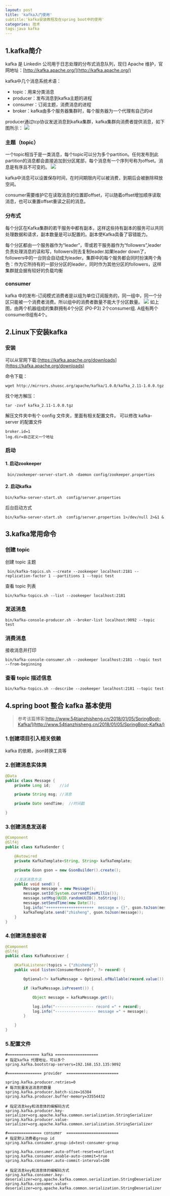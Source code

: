```yaml
---
layout: post
title: 'kafka入门使用'
subtitle:'kafka安装教程及在spring boot中的使用'
categories: 技术
tags:java kafka
---
```


## 1.kafka简介
kafka 是 Linkedin 公司用于日志处理的分布式消息队列，现归 Apache 维护，官网地址：[http://kafka.apache.org/](http://kafka.apache.org/)

kafka中几个消息系统术语：
* topic：用来分类消息
* producer：发布消息到kafka主题的进程
* consumer：订阅主题，消费消息的进程
* broker：kafka由多个服务器集群时，每个服务器为一个代理有自己的id

producer通过tcp协议发送消息到kafka集群，kafka集群向消费者提供消息，如下图所示：
![](http://www.aboutyun.com/data/attachment/forum/201505/02/225851j2s4eq67aq9llaol.png)

### 主题（topic）

一个topic相当于是一类消息，每个topic可以分为多个partition。任何发布到此partition的消息都会直接追加到分区尾部，每个消息有一个序列号称为offset。消息是有序且不可变的。
![](http://www.aboutyun.com/data/attachment/forum/201505/02/225851kqq1pnqbq81kblln.png)

kafka中消息可以设置保存时间，在时间期限内可以被消费，到期后会被删除释放空间。

consumer需要维护它在读取消息的位置即offset，可以随着offset增加顺序读取消息，也可以重置offset重读之前的消息。

### 分布式

每个分区在Kafka集群的若干服务中都有副本，这样这些持有副本的服务可以共同处理数据和请求，副本数量是可以配置的。副本使Kafka具备了容错能力。

每个分区都由一个服务器作为“leader”，零或若干服务器作为“followers”,leader负责处理消息的读和写，followers则去复制leader.如果leader down了，followers中的一台则会自动成为leader。集群中的每个服务都会同时扮演两个角色：作为它所持有的一部分分区的leader，同时作为其他分区的followers，这样集群就会据有较好的负载均衡

### consumer

kafka 中的发布-订阅模式消费者是以组为单位订阅服务的，同一组中，同一个分区只能被一个消费者消费。所以组中的消费者数量不能大于分区数量。
![](http://www.aboutyun.com/data/attachment/forum/201505/02/225852ng3ur3gmtc9v489o.png)
如上图，由两个机器组成的集群拥有4个分区 (P0-P3) 2个consumer组. A组有两个consumerB组有4个。

## 2.Linux下安装kafka

### 安装
可以从官网下载:[https://kafka.apache.org/downloads](https://kafka.apache.org/downloads)

命令下载：
```
wget http://mirrors.shuosc.org/apache/kafka/1.0.0/kafka_2.11-1.0.0.tgz
```
找个地方解压：
```
tar -zxvf kafka_2.11-1.0.0.tgz
```
解压文件夹中有个 config 文件夹，里面有相关配置文件。
可以修改 kafka-server 的配置文件
```
broker.id=1
log.dir=自己定义一个地址
```
### 启动

#### 1. 启动zookeeper

```
 bin/zookeeper-server-start.sh -daemon config/zookeeper.properties
```
#### 2. 启动kafka

```
bin/kafka-server-start.sh  config/server.properties
```
后台启动方式
```
bin/kafka-server-start.sh  config/server.properties 1>/dev/null 2>&1 &
```
## 3.kafka常用命令

### 创建 topic

创建 topic 主题
```
 bin/kafka-topics.sh --create --zookeeper localhost:2181 --replication-factor 1 --partitions 1 --topic test
```
查看 topic 列表
```
bin/kafka-topics.sh --list --zookeeper localhost:2181
```
### 发送消息

```
bin/kafka-console-producer.sh --broker-list localhost:9092 --topic test
```
### 消费消息

接收消息并打印
```
bin/kafka-console-consumer.sh --zookeeper localhost:2181 --topic test --from-beginning
``` 

### 查看 topic 描述信息

```
bin/kafka-topics.sh --describe --zookeeper localhost:2181 --topic test
```

## 4.spring boot 整合 kafka 基本使用
> 参考该篇博客[http://www.54tianzhisheng.cn/2018/01/05/SpringBoot-Kafka/](http://www.54tianzhisheng.cn/2018/01/05/SpringBoot-Kafka/)

### 1.创建项目引入相关依赖

kafka 的依赖，json转换工具等

### 2.创建消息实体类
```java
@Data
public class Message {
    private Long id;    //id

    private String msg; //消息

    private Date sendTime;  //时间戳

}
```

### 3.创建消息发送者
```java
@Component
@Slf4j
public class KafkaSender {

    @Autowired
    private KafkaTemplate<String, String> kafkaTemplate;

    private Gson gson = new GsonBuilder().create();

    //发送消息方法
    public void send() {
        Message message = new Message();
        message.setId(System.currentTimeMillis());
        message.setMsg(UUID.randomUUID().toString());
        message.setSendTime(new Date());
        log.info("+++++++++++++++++++++  message = {}", gson.toJson(message));
        kafkaTemplate.send("zhisheng", gson.toJson(message));
    }
}
```

### 4.创建消息接收者
```java
@Component
@Slf4j
public class KafkaReceiver {

    @KafkaListener(topics = {"zhisheng"})
    public void listen(ConsumerRecord<?, ?> record) {

        Optional<?> kafkaMessage = Optional.ofNullable(record.value());

        if (kafkaMessage.isPresent()) {

            Object message = kafkaMessage.get();

            log.info("----------------- record =" + record);
            log.info("------------------ message =" + message);
        }

    }
}

```
### 5.配置文件

```
#============== kafka ===================
# 指定kafka 代理地址，可以多个
spring.kafka.bootstrap-servers=192.168.153.135:9092

#=============== provider  =======================

spring.kafka.producer.retries=0
# 每次批量发送消息的数量
spring.kafka.producer.batch-size=16384
spring.kafka.producer.buffer-memory=33554432

# 指定消息key和消息体的编解码方式
spring.kafka.producer.key-serializer=org.apache.kafka.common.serialization.StringSerializer
spring.kafka.producer.value-serializer=org.apache.kafka.common.serialization.StringSerializer

#=============== consumer  =======================
# 指定默认消费者group id
spring.kafka.consumer.group-id=test-consumer-group

spring.kafka.consumer.auto-offset-reset=earliest
spring.kafka.consumer.enable-auto-commit=true
spring.kafka.consumer.auto-commit-interval=100

# 指定消息key和消息体的编解码方式
spring.kafka.consumer.key-deserializer=org.apache.kafka.common.serialization.StringDeserializer
spring.kafka.consumer.value-deserializer=org.apache.kafka.common.serialization.StringDeserializer
```






